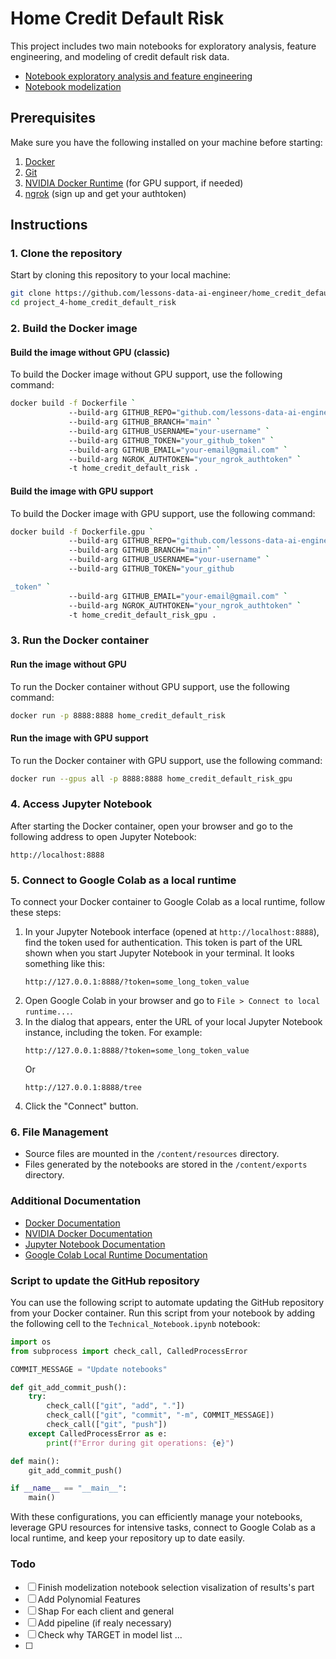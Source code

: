 # Home Credit Default Risk

This project includes two main notebooks for exploratory analysis, feature engineering, and modeling of credit default risk data.

- [Notebook exploratory analysis and feature engineering](./Fusilier_Antoine_1_notebook_exploratory_analysis_and_cleaning_and_feature_enginering_022024.ipynb)
- [Notebook modelization](./Fusilier_Antoine_2_notebook_modelization_032024.ipynb)

## Prerequisites

Make sure you have the following installed on your machine before starting:

1. [Docker](https://docs.docker.com/get-docker/)
2. [Git](https://git-scm.com/book/en/v2/Getting-Started-Installing-Git)
3. [NVIDIA Docker Runtime](https://docs.nvidia.com/datacenter/cloud-native/container-toolkit/install-guide.html) (for GPU support, if needed)
4. [ngrok](https://dashboard.ngrok.com/signup) (sign up and get your authtoken)

## Instructions

### 1. Clone the repository

Start by cloning this repository to your local machine:

```sh
git clone https://github.com/lessons-data-ai-engineer/home_credit_default_risk.git
cd project_4-home_credit_default_risk
```

### 2. Build the Docker image

#### Build the image without GPU (classic)

To build the Docker image without GPU support, use the following command:

```sh
docker build -f Dockerfile `
             --build-arg GITHUB_REPO="github.com/lessons-data-ai-engineer/home_credit_default_risk.git" `
             --build-arg GITHUB_BRANCH="main" `
             --build-arg GITHUB_USERNAME="your-username" `
             --build-arg GITHUB_TOKEN="your_github_token" `
             --build-arg GITHUB_EMAIL="your-email@gmail.com" `
             --build-arg NGROK_AUTHTOKEN="your_ngrok_authtoken" `
             -t home_credit_default_risk .
```

#### Build the image with GPU support

To build the Docker image with GPU support, use the following command:

```sh
docker build -f Dockerfile.gpu `
             --build-arg GITHUB_REPO="github.com/lessons-data-ai-engineer/home_credit_default_risk.git" `
             --build-arg GITHUB_BRANCH="main" `
             --build-arg GITHUB_USERNAME="your-username" `
             --build-arg GITHUB_TOKEN="your_github

_token" `
             --build-arg GITHUB_EMAIL="your-email@gmail.com" `
             --build-arg NGROK_AUTHTOKEN="your_ngrok_authtoken" `
             -t home_credit_default_risk_gpu .
```

### 3. Run the Docker container

#### Run the image without GPU

To run the Docker container without GPU support, use the following command:

```sh
docker run -p 8888:8888 home_credit_default_risk
```

#### Run the image with GPU support

To run the Docker container with GPU support, use the following command:

```sh
docker run --gpus all -p 8888:8888 home_credit_default_risk_gpu
```

### 4. Access Jupyter Notebook

After starting the Docker container, open your browser and go to the following address to open Jupyter Notebook:

```
http://localhost:8888
```

### 5. Connect to Google Colab as a local runtime

To connect your Docker container to Google Colab as a local runtime, follow these steps:

1. In your Jupyter Notebook interface (opened at `http://localhost:8888`), find the token used for authentication. This token is part of the URL shown when you start Jupyter Notebook in your terminal. It looks something like this:
   ```
   http://127.0.0.1:8888/?token=some_long_token_value
   ```
2. Open Google Colab in your browser and go to `File > Connect to local runtime...`.
3. In the dialog that appears, enter the URL of your local Jupyter Notebook instance, including the token. For example:
   ```
   http://127.0.0.1:8888/?token=some_long_token_value
   ```
   Or
   ```
   http://127.0.0.1:8888/tree
   ```
4. Click the "Connect" button.

### 6. File Management

- Source files are mounted in the `/content/resources` directory.
- Files generated by the notebooks are stored in the `/content/exports` directory.

### Additional Documentation

- [Docker Documentation](https://docs.docker.com/)
- [NVIDIA Docker Documentation](https://docs.nvidia.com/datacenter/cloud-native/container-toolkit/install-guide.html)
- [Jupyter Notebook Documentation](https://jupyter-notebook.readthedocs.io/en/stable/)
- [Google Colab Local Runtime Documentation](https://research.google.com/colaboratory/local-runtimes.html)

### Script to update the GitHub repository

You can use the following script to automate updating the GitHub repository from your Docker container. Run this script from your notebook by adding the following cell to the `Technical_Notebook.ipynb` notebook:

```python
import os
from subprocess import check_call, CalledProcessError

COMMIT_MESSAGE = "Update notebooks"

def git_add_commit_push():
    try:
        check_call(["git", "add", "."])
        check_call(["git", "commit", "-m", COMMIT_MESSAGE])
        check_call(["git", "push"])
    except CalledProcessError as e:
        print(f"Error during git operations: {e}")

def main():
    git_add_commit_push()

if __name__ == "__main__":
    main()
```

With these configurations, you can efficiently manage your notebooks, leverage GPU resources for intensive tasks, connect to Google Colab as a local runtime, and keep your repository up to date easily.

### Todo

- [ ] Finish modelization notebook selection visalization of results's part
- [ ] Add Polynomial Features
- [ ] Shap For each client and general
- [ ] Add pipeline (if realy necessary)
- [ ] Check why TARGET in model list ...
- [ ] 